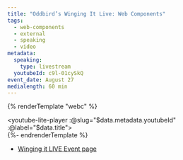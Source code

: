 ```yaml
---
title: "Oddbird’s Winging It Live: Web Components"
tags:
  - web-components
  - external
  - speaking
  - video
metadata:
  speaking:
    type: livestream
  youtubeId: c9l-01cySkQ
event_date: August 27
medialength: 60 min
---
```

{% renderTemplate "webc" %}<div><youtube-lite-player :@slug="$data.metadata.youtubeId" :@label="$data.title"></youtube-lite-player></div>{%- endrenderTemplate %}

- [Winging it LIVE Event page](https://www.oddbird.net/2024/08/27/winging-it-11/)
